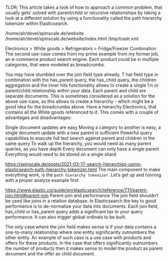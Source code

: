 TLDR; This article takes a look of how to approach a common problem, that usually gets’ solved with parent/child or recursive relationships by taking a look at a different solution by using a functionality called the path hierarchy tokenizer within Elasticsearch.

/home/alr/devel/spinscale.de/website
/home/alr/devel/spinscale.de/website/index.html
/tmp/trash.xml

Electronics > White goods > Refrigerators > Fridge/Freezer Combination
The second use-case comes from my prime example from my former job, an e-commerce product search engine. Each product could be in multiple categories, that were modeled as breadcrumbs.

You may have stumbled over the join field type already. T
hat field type in combination with the has_parent query, 
the has_child query, the children aggregation and the inner hits functionality 
allows to create a single 1:n or parent/child relationship within your data. 
Each parent and child are separate documents. 
This is sometimes considered as a solution for the above use-case, 
as this allows to create a hierarchy - which might be a good idea for the breadcrumbs above. 
Have a hierarchy Electronics, that contains all the White goods referenced to it.
This comes with a couple of advantages and disadvantages:

Single document updates are easy
Moving a category to another is easy, a single document update with a new parent is sufficient
Powerful query capabilities to execute full text search against parent and children in the same query
To walk up the hierarchy, you would need as many parent queries, as you have depth
Every document can only have a single parent
Everything would need to be stored on a single shard

https://spinscale.de/posts/2021-03-17-search-hierarchies-using-elasticsearch-path-hierarchy-tokenizer.html
The main component to make everything work, is the `path hierarchy tokenizer`. Let’s get up and running with a proper analyze example first

https://www.elastic.co/guide/en/elasticsearch/reference/7.11/parent-join.html#parent-join
Parent-join and performance
The join field shouldn’t be used like joins in a relation database. In Elasticsearch the key to good performance is to de-normalize your data into documents. Each join field, has_child or has_parent query adds a significant tax to your query performance. It can also trigger global ordinals to be built.

The only case where the join field makes sense is if your data contains a one-to-many relationship where one entity significantly outnumbers the other entity. An example of such case is a use case with products and offers for these products. In the case that offers significantly outnumbers the number of products then it makes sense to model the product as parent document and the offer as child document.

